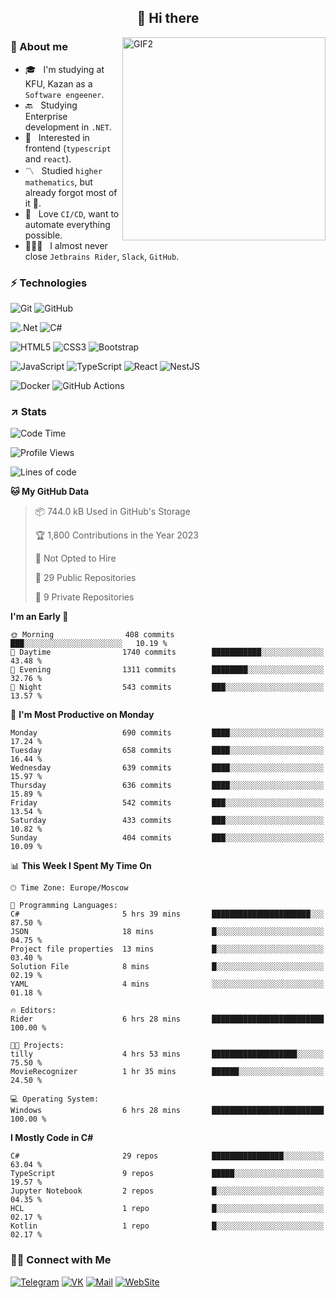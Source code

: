 <h2 align="center">👋 Hi there</h1>
<img align="right" alt="GIF2" src="https://user-images.githubusercontent.com/77479370/183249372-b46e9216-d622-4f3a-ad67-84b1a2c3049c.gif" width="325"/>


<h3>🧐 About me</h3>

- 🎓 &nbsp; I'm studying at KFU, Kazan as a `Software engeener`.
- 🔙 &nbsp; Studying Enterprise development in `.NET`.
- 💠 &nbsp; Interested in frontend (`typescript` and `react`).
- 〽️ &nbsp; Studied `higher mathematics`, but already forgot most of it 🤪.
- 💚 &nbsp; Love `CI/CD`, want to automate everything possible.
- 👨🏻‍💻 &nbsp; I almost never close `Jetbrains Rider`, `Slack`, `GitHub`. 


<h3>⚡ Technologies</h3>

![Git](https://img.shields.io/badge/git-%23F05033.svg?style=for-the-badge&logo=git&logoColor=white)
![GitHub](https://img.shields.io/badge/GitHub-100000?style=for-the-badge&logo=github&logoColor=white)

![.Net](https://img.shields.io/badge/.NET-5C2D91?style=for-the-badge&logo=.net&logoColor=white)
![C#](https://img.shields.io/badge/c%23-%23239120.svg?style=for-the-badge&logo=c-sharp&logoColor=white)

![HTML5](https://img.shields.io/badge/html5-%23E34F26.svg?style=for-the-badge&logo=html5&logoColor=white)
![CSS3](https://img.shields.io/badge/css3-%231572B6.svg?style=for-the-badge&logo=css3&logoColor=white)
![Bootstrap](https://img.shields.io/badge/Bootstrap-563D7C?style=for-the-badge&logo=bootstrap&logoColor=white)

![JavaScript](https://img.shields.io/badge/javascript-%23323330.svg?style=for-the-badge&logo=javascript&logoColor=%23F7DF1E)
![TypeScript](https://img.shields.io/badge/typescript-%23007ACC.svg?style=for-the-badge&logo=typescript&logoColor=white)
![React](https://img.shields.io/badge/react-%2320232a.svg?style=for-the-badge&logo=react&logoColor=%2361DAFB)
![NestJS](https://img.shields.io/badge/nestjs-E0234E?style=for-the-badge&logo=nestjs&logoColor=white)

![Docker](https://img.shields.io/badge/docker-%230db7ed.svg?style=for-the-badge&logo=docker&logoColor=white)
![GitHub Actions](https://img.shields.io/badge/github%20actions-%232671E5.svg?style=for-the-badge&logo=githubactions&logoColor=white)


<h3>↗️ Stats</h3>


<!--START_SECTION:waka-->
![Code Time](http://img.shields.io/badge/Code%20Time-865%20hrs%2053%20mins-blue)

![Profile Views](http://img.shields.io/badge/Profile%20Views-40-blue)

![Lines of code](https://img.shields.io/badge/From%20Hello%20World%20I%27ve%20Written-2.7%20million%20lines%20of%20code-blue)

**🐱 My GitHub Data** 

> 📦 744.0 kB Used in GitHub's Storage 
 > 
> 🏆 1,800 Contributions in the Year 2023
 > 
> 🚫 Not Opted to Hire
 > 
> 📜 29 Public Repositories 
 > 
> 🔑 9 Private Repositories 
 > 
**I'm an Early 🐤** 

```text
🌞 Morning                408 commits         ███░░░░░░░░░░░░░░░░░░░░░░   10.19 % 
🌆 Daytime                1740 commits        ███████████░░░░░░░░░░░░░░   43.48 % 
🌃 Evening                1311 commits        ████████░░░░░░░░░░░░░░░░░   32.76 % 
🌙 Night                  543 commits         ███░░░░░░░░░░░░░░░░░░░░░░   13.57 % 
```
📅 **I'm Most Productive on Monday** 

```text
Monday                   690 commits         ████░░░░░░░░░░░░░░░░░░░░░   17.24 % 
Tuesday                  658 commits         ████░░░░░░░░░░░░░░░░░░░░░   16.44 % 
Wednesday                639 commits         ████░░░░░░░░░░░░░░░░░░░░░   15.97 % 
Thursday                 636 commits         ████░░░░░░░░░░░░░░░░░░░░░   15.89 % 
Friday                   542 commits         ███░░░░░░░░░░░░░░░░░░░░░░   13.54 % 
Saturday                 433 commits         ███░░░░░░░░░░░░░░░░░░░░░░   10.82 % 
Sunday                   404 commits         ███░░░░░░░░░░░░░░░░░░░░░░   10.09 % 
```


📊 **This Week I Spent My Time On** 

```text
🕑︎ Time Zone: Europe/Moscow

💬 Programming Languages: 
C#                       5 hrs 39 mins       ██████████████████████░░░   87.50 % 
JSON                     18 mins             █░░░░░░░░░░░░░░░░░░░░░░░░   04.75 % 
Project file properties  13 mins             █░░░░░░░░░░░░░░░░░░░░░░░░   03.40 % 
Solution File            8 mins              █░░░░░░░░░░░░░░░░░░░░░░░░   02.19 % 
YAML                     4 mins              ░░░░░░░░░░░░░░░░░░░░░░░░░   01.18 % 

🔥 Editors: 
Rider                    6 hrs 28 mins       █████████████████████████   100.00 % 

🐱‍💻 Projects: 
tilly                    4 hrs 53 mins       ███████████████████░░░░░░   75.50 % 
MovieRecognizer          1 hr 35 mins        ██████░░░░░░░░░░░░░░░░░░░   24.50 % 

💻 Operating System: 
Windows                  6 hrs 28 mins       █████████████████████████   100.00 % 
```

**I Mostly Code in C#** 

```text
C#                       29 repos            ████████████████░░░░░░░░░   63.04 % 
TypeScript               9 repos             █████░░░░░░░░░░░░░░░░░░░░   19.57 % 
Jupyter Notebook         2 repos             █░░░░░░░░░░░░░░░░░░░░░░░░   04.35 % 
HCL                      1 repo              █░░░░░░░░░░░░░░░░░░░░░░░░   02.17 % 
Kotlin                   1 repo              █░░░░░░░░░░░░░░░░░░░░░░░░   02.17 % 
```




<!--END_SECTION:waka-->


<h3> 🤝🏻 Connect with Me </h3>

[![Telegram](https://img.shields.io/badge/Telegram-2CA5E0?style=for-the-badge&logo=telegram&logoColor=white)](https://t.me/ASLipatov)
[![VK](https://img.shields.io/badge/вконтакте-%232E87FB.svg?&style=for-the-badge&logo=vk&logoColor=white)](https://vk.com/lipatov.alexander)
[![Mail](https://img.shields.io/badge/Email-red?&style=for-the-badge&logo=Mail.Ru)](mailto:lipatov.work@bk.ru)
[![WebSite](https://img.shields.io/badge/-lipatovalexander.github.io-green?style=for-the-badge)](https://lipatovalexander.github.io)
